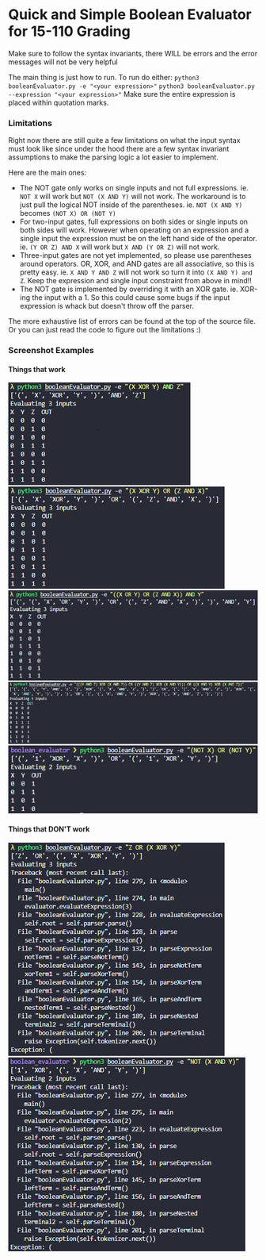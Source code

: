 # Quick and Simple Boolean Evaluator for 15-110 Grading

Make sure to follow the syntax invariants, there WILL be errors and the error messages will not be very helpful

The main thing is just how to run.
To run do either:
`python3 booleanEvaluator.py -e "<your expression>"`
`python3 booleanEvaluator.py --expression "<your expression>"`
Make sure the entire expression is placed within quotation marks.

### Limitations
Right now there are still quite a few limitations on what the input syntax must look like since under the hood there are a few syntax invariant assumptions to make the parsing logic a lot easier to implement.

Here are the main ones:
- The NOT gate only works on single inputs and not full expressions. ie. `NOT X` will work but `NOT (X AND Y)` will not work. The workaround is to just pull the logical NOT inside of the parentheses. ie. `NOT (X AND Y)` becomes `(NOT X) OR (NOT Y)`
- For two-input gates, full expressions on both sides or single inputs on both sides will work. However when operating on an expression and a single input the expression must be on the left hand side of the operator. ie. `(Y OR Z) AND X` will work but `X AND (Y OR Z)` will not work.
- Three-input gates are not yet implemented, so please use parentheses around operators. OR, XOR, and AND gates are all associative, so this is pretty easy. ie. `X AND Y AND Z` will not work so turn it into `(X AND Y) and Z`. Keep the expression and single input constraint from above in mind!!
- The NOT gate is implemented by overriding it with an XOR gate. ie. XOR-ing the input with a 1. So this could cause some bugs if the input expression is whack but doesn't throw off the parser.


The more exhaustive list of errors can be found at the top of the source file. Or you can just read the code to figure out the limitations :)

### Screenshot Examples
#### Things that work
![Working Example 1](https://github.com/WilliXL/boolean_evaluator/blob/master/screenshots/working1.png)
![Working Example 2](https://github.com/WilliXL/boolean_evaluator/blob/master/screenshots/working2.png)
![Working Example 3](https://github.com/WilliXL/boolean_evaluator/blob/master/screenshots/working3.png)
![Working Example 4](https://github.com/WilliXL/boolean_evaluator/blob/master/screenshots/working4.png)
![Working Example 4](https://github.com/WilliXL/boolean_evaluator/blob/master/screenshots/working5.png)

#### Things that DON'T work
![Singleton Input Variables Can't be on the Left](https://github.com/WilliXL/boolean_evaluator/blob/master/screenshots/not_working1.png)
![NOT Expression Isn't Working :(](https://github.com/WilliXL/boolean_evaluator/blob/master/screenshots/not_working3.png)
